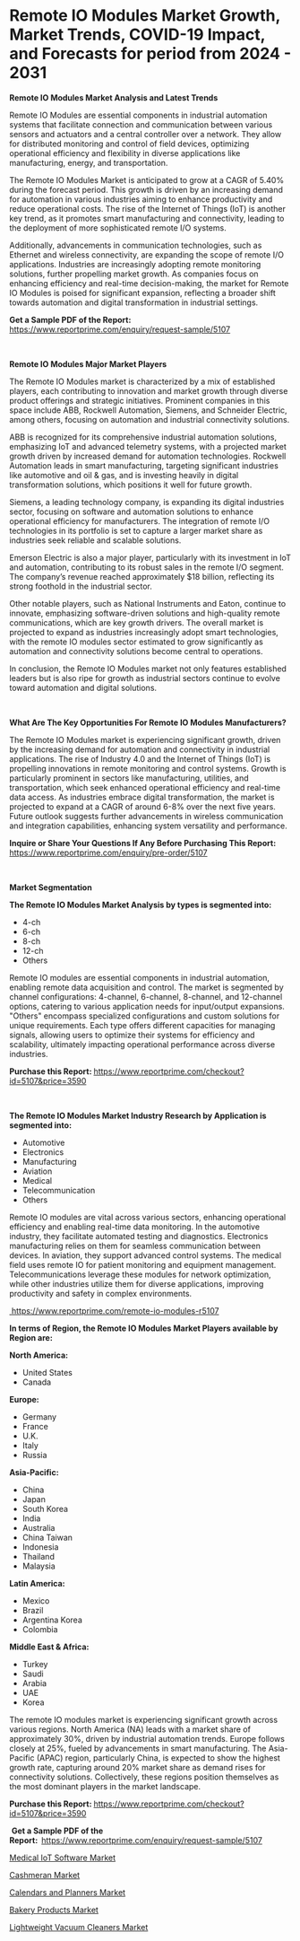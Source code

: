 <p><h1>Remote IO Modules Market Growth, Market Trends, COVID-19 Impact, and Forecasts for period from 2024 - 2031</h1></p><p><strong>Remote IO Modules Market Analysis and Latest Trends</strong></p>
<p><p>Remote IO Modules are essential components in industrial automation systems that facilitate connection and communication between various sensors and actuators and a central controller over a network. They allow for distributed monitoring and control of field devices, optimizing operational efficiency and flexibility in diverse applications like manufacturing, energy, and transportation.</p><p>The Remote IO Modules Market is anticipated to grow at a CAGR of 5.40% during the forecast period. This growth is driven by an increasing demand for automation in various industries aiming to enhance productivity and reduce operational costs. The rise of the Internet of Things (IoT) is another key trend, as it promotes smart manufacturing and connectivity, leading to the deployment of more sophisticated remote I/O systems.</p><p>Additionally, advancements in communication technologies, such as Ethernet and wireless connectivity, are expanding the scope of remote I/O applications. Industries are increasingly adopting remote monitoring solutions, further propelling market growth. As companies focus on enhancing efficiency and real-time decision-making, the market for Remote IO Modules is poised for significant expansion, reflecting a broader shift towards automation and digital transformation in industrial settings.</p></p>
<p><strong>Get a Sample PDF of the Report:&nbsp;</strong> <a href="https://www.reportprime.com/enquiry/request-sample/5107">https://www.reportprime.com/enquiry/request-sample/5107</a></p>
<p>&nbsp;</p>
<p><strong>Remote IO Modules Major Market Players</strong></p>
<p><p>The Remote IO Modules market is characterized by a mix of established players, each contributing to innovation and market growth through diverse product offerings and strategic initiatives. Prominent companies in this space include ABB, Rockwell Automation, Siemens, and Schneider Electric, among others, focusing on automation and industrial connectivity solutions. </p><p>ABB is recognized for its comprehensive industrial automation solutions, emphasizing IoT and advanced telemetry systems, with a projected market growth driven by increased demand for automation technologies. Rockwell Automation leads in smart manufacturing, targeting significant industries like automotive and oil & gas, and is investing heavily in digital transformation solutions, which positions it well for future growth.</p><p>Siemens, a leading technology company, is expanding its digital industries sector, focusing on software and automation solutions to enhance operational efficiency for manufacturers. The integration of remote I/O technologies in its portfolio is set to capture a larger market share as industries seek reliable and scalable solutions.</p><p>Emerson Electric is also a major player, particularly with its investment in IoT and automation, contributing to its robust sales in the remote I/O segment. The company’s revenue reached approximately $18 billion, reflecting its strong foothold in the industrial sector.</p><p>Other notable players, such as National Instruments and Eaton, continue to innovate, emphasizing software-driven solutions and high-quality remote communications, which are key growth drivers. The overall market is projected to expand as industries increasingly adopt smart technologies, with the remote IO modules sector estimated to grow significantly as automation and connectivity solutions become central to operations.</p><p>In conclusion, the Remote IO Modules market not only features established leaders but is also ripe for growth as industrial sectors continue to evolve toward automation and digital solutions.</p></p>
<p>&nbsp;</p>
<p><strong>What Are The Key Opportunities For Remote IO Modules Manufacturers?</strong></p>
<p><p>The Remote IO Modules market is experiencing significant growth, driven by the increasing demand for automation and connectivity in industrial applications. The rise of Industry 4.0 and the Internet of Things (IoT) is propelling innovations in remote monitoring and control systems. Growth is particularly prominent in sectors like manufacturing, utilities, and transportation, which seek enhanced operational efficiency and real-time data access. As industries embrace digital transformation, the market is projected to expand at a CAGR of around 6-8% over the next five years. Future outlook suggests further advancements in wireless communication and integration capabilities, enhancing system versatility and performance.</p></p>
<p><strong>Inquire or Share Your Questions If Any Before Purchasing This Report:</strong> <a href="https://www.reportprime.com/enquiry/pre-order/5107">https://www.reportprime.com/enquiry/pre-order/5107</a></p>
<p>&nbsp;</p>
<p><strong>Market Segmentation</strong></p>
<p><strong>The Remote IO Modules Market Analysis by types is segmented into:</strong></p>
<p><ul><li>4-ch</li><li>6-ch</li><li>8-ch</li><li>12-ch</li><li>Others</li></ul></p>
<p><p>Remote IO modules are essential components in industrial automation, enabling remote data acquisition and control. The market is segmented by channel configurations: 4-channel, 6-channel, 8-channel, and 12-channel options, catering to various application needs for input/output expansions. "Others" encompass specialized configurations and custom solutions for unique requirements. Each type offers different capacities for managing signals, allowing users to optimize their systems for efficiency and scalability, ultimately impacting operational performance across diverse industries.</p></p>
<p><strong>Purchase this Report:&nbsp;</strong><a href="https://www.reportprime.com/checkout?id=5107&price=3590">https://www.reportprime.com/checkout?id=5107&price=3590</a></p>
<p>&nbsp;</p>
<p><strong>The Remote IO Modules Market Industry Research by Application is segmented into:</strong></p>
<p><ul><li>Automotive</li><li>Electronics</li><li>Manufacturing</li><li>Aviation</li><li>Medical</li><li>Telecommunication</li><li>Others</li></ul></p>
<p><p>Remote IO modules are vital across various sectors, enhancing operational efficiency and enabling real-time data monitoring. In the automotive industry, they facilitate automated testing and diagnostics. Electronics manufacturing relies on them for seamless communication between devices. In aviation, they support advanced control systems. The medical field uses remote IO for patient monitoring and equipment management. Telecommunications leverage these modules for network optimization, while other industries utilize them for diverse applications, improving productivity and safety in complex environments.</p></p>
<p><a href="https://www.reportprime.com/remote-io-modules-r5107">&nbsp;https://www.reportprime.com/remote-io-modules-r5107</a></p>
<p><strong>In terms of Region, the Remote IO Modules Market Players available by Region are:</strong></p>
<p>
    <p> <strong> North America: </strong>
        <ul>
            <li>United States</li>
            <li>Canada</li>
        </ul>
        </p> 
    <p> <strong> Europe: </strong>
        <ul>
            <li>Germany</li>
            <li>France</li>
            <li>U.K.</li>
            <li>Italy</li>
            <li>Russia</li>
        </ul>
        </p> 
    <p> <strong> Asia-Pacific: </strong>
        <ul>
            <li>China</li>
            <li>Japan</li>
            <li>South Korea</li>
            <li>India</li>
            <li>Australia</li>
            <li>China Taiwan</li>
            <li>Indonesia</li>
            <li>Thailand</li>
            <li>Malaysia</li>
        </ul>
        </p> 
    <p> <strong> Latin America: </strong>
        <ul>
            <li>Mexico</li>
            <li>Brazil</li>
            <li>Argentina Korea</li>
            <li>Colombia</li>
        </ul>
        </p> 
    <p> <strong> Middle East & Africa: </strong>
        <ul>
            <li>Turkey</li>
            <li>Saudi</li>
            <li>Arabia</li>
            <li>UAE</li>
            <li>Korea</li>
        </ul>
    </p>
    </p>
<p><p>The remote IO modules market is experiencing significant growth across various regions. North America (NA) leads with a market share of approximately 30%, driven by industrial automation trends. Europe follows closely at 25%, fueled by advancements in smart manufacturing. The Asia-Pacific (APAC) region, particularly China, is expected to show the highest growth rate, capturing around 20% market share as demand rises for connectivity solutions. Collectively, these regions position themselves as the most dominant players in the market landscape.</p></p>
<p><strong>Purchase this Report: </strong><a href="https://www.reportprime.com/checkout?id=5107&price=3590">https://www.reportprime.com/checkout?id=5107&price=3590</a></p>
<p>&nbsp;<strong>Get a Sample PDF of the Report:&nbsp;&nbsp;</strong><a href="https://www.reportprime.com/enquiry/request-sample/5107">https://www.reportprime.com/enquiry/request-sample/5107</a></p>
<p><strong></strong></p>
<p><p><a href="https://issuu.com/reportprime-2/docs/medical-iot-software-market-size-20_0dee9348491eef">Medical IoT Software Market</a></p><p><a href="https://www.linkedin.com/pulse/cashmeran-industry-forecast-market-shifts-strategic-imperatives-a6qye?trackingId=FZ393MDqQSyGUf5hQGInYw%3D%3D">Cashmeran Market</a></p><p><a href="https://www.linkedin.com/pulse/calendars-planners-market-global-insights-regional-analysis-c44ae?trackingId=2H0gRHz9T%2Fmgraj32D1eAg%3D%3D">Calendars and Planners Market</a></p><p><a href="https://issuu.com/reportprime-2/docs/bakery-products-market-size-2030.pp_9f03dfad18a35d">Bakery Products Market</a></p><p><a href="https://www.linkedin.com/pulse/strategic-roadmap-global-lightweight-vacuum-cleaners-market-vddee?trackingId=13fELa6yTvSxyGqTYw5exw%3D%3D">Lightweight Vacuum Cleaners Market</a></p></p>
